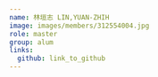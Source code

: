 ```yaml
---
name: 林垣志 LIN,YUAN-ZHIH 
image: images/members/312554004.jpg 
role: master
group: alum
links:
  github: link_to_github 
---
```

